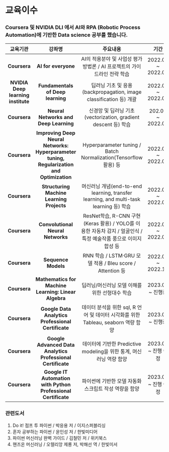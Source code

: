 # 교육이수

### **Coursera** 및 **NVIDIA DLI** 에서 AI와 RPA (Robotic Process Automation)에 기반한 Data science  공부를 했습니다.

| 교육기관    | 강좌명          | 주요내용          |기간                            | 수료증   |
 :-----------: | :---------------: |:----------------:|:------------------------------:| :----------:|
|    **Coursera**  | **AI for everyone** | AI의 적용분야 및 사업성 평가 방법론 / AI 프로젝트의 가이드라인 전략 학습 | 2022.05 ~ 2022.05 | https://www.coursera.org/account/accomplishments/certificate/HKVAWDUMET2S |
|    **NVIDIA Deep learning institute**    | **Fundamentals of Deep learning** | 딥러닝 기초 및 응용 (backpropagation, image classification 등) 개괄 | 2022.05 ~ 2022.05 | https://courses.nvidia.com/certificates/1bcdc277b14c48bebec4ad0ebe8bbdad/ |
|   **Coursera**    | **Neural Networks and Deep Learning** | 신경망 및 딥러닝 기초 (vectorization, gradient descent 등) 학습 | 202.06 ~ 2022.07 | https://www.coursera.org/account/accomplishments/certificate/UCGKZ25GUMMY |
|   **Coursera**    | **Improving Deep Neural Networks: Hyperparameter tuning, Regularization and Optimization** | Hyperparameter tuning / Batch Normalization(Tensorflow 활용) 등 | 2022.06 ~ 2022.07 | https://www.coursera.org/account/accomplishments/certificate/G2P9YRL5UJ4K |
|   **Coursera**    | **Structuring Machine Learning Projects** | 머신러닝 개념(end-to-end learning, transfer learning, and multi-task learning 등) 학습  | 2022.07 ~ 2022.08 | https://www.coursera.org/account/accomplishments/certificate/WVC4E8KESB5F |
|   **Coursera**    | **Convolutional Neural Networks** | ResNet학습, R-CNN 구현(Keras 활용) / YOLO를 이용한 자동차 감지 / 얼굴인식 / 특정 예술작품 풍으로 이미지 합성 등 | 2022.08 ~ 2022.09 | https://www.coursera.org/account/accomplishments/certificate/YRUFVF236W7Z |
|   **Coursera**    | **Sequence Models**  | RNN 학습 / LSTM·GRU 모델 적용 / Bleu score / Attention 등 | 2022.09 ~ 2022.10 | https://www.coursera.org/account/accomplishments/certificate/544KBP777TFL |
|   **Coursera**    | **Mathematics for Machine Learning: Linear Algebra**  | 딥러닝/머신러닝 모델 이해를 위한 선형대수 학습 | 2023.06 ~ 진행중 | N/A |
|   **Coursera**    | **Google Data Analytics Professional Certificate**  | 데이터 분석을 위한 sql, R 언어 및 데이터 시각화를 위한 Tableau, seaborn 역량 함양 | 2023.06 ~ 진행중 | N/A |
|   **Coursera**    | **Google Advanced Data Analytics Professional Certificate**  | 데이터에 기반한 Predictive modeling을 위한 통계, 머신러닝 역량 함양 | 2023.07 ~ 진행 예정 | N/A |
|   **Coursera**    | **Google IT Automation with Python Professional Certificate**  | 파이썬에 기반한 모델 자동화 스크립트 작성 역량을 함양 | 2023.07 ~ 진행 예정 | N/A |

### 관련도서
1. Do it! 점프 투 파이썬 / 박응용 저 / 이지스퍼블리싱
2. 혼자 공부하는 파이썬 / 윤인성 저 / 한빛미디어
3. 파이썬 머신러닝 완벽 가이드 / 김철민 저 / 위키북스
4. 핸즈온 머신러닝 / 오렐리앙 제롱 저, 박해선 역 / 한빛미서